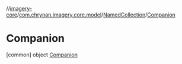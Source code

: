 //[imagery-core](../../../../index.md)/[com.chrynan.imagery.core.model](../../index.md)/[NamedCollection](../index.md)/[Companion](index.md)



# Companion  
 [common] object [Companion](index.md)   

